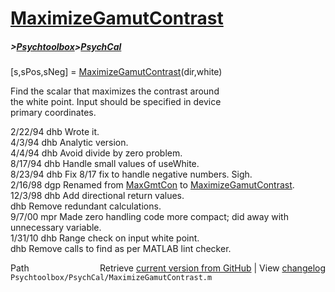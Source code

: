 # [MaximizeGamutContrast](MaximizeGamutContrast)
##### >[Psychtoolbox](Psychtoolbox)>[PsychCal](PsychCal)

[s,sPos,sNeg] = [MaximizeGamutContrast](MaximizeGamutContrast)(dir,white)  
  
Find the scalar that maximizes the contrast around  
the white point.  Input should be specified in device  
primary coordinates.  
  
2/22/94  dhb    Wrote it.  
4/3/94   dhb    Analytic version.  
4/4/94   dhb    Avoid divide by zero problem.  
8/17/94  dhb    Handle small values of useWhite.  
8/23/94  dhb    Fix 8/17 fix to handle negative numbers.  Sigh.  
2/16/98  dgp    Renamed from [MaxGmtCon](MaxGmtCon) to [MaximizeGamutContrast](MaximizeGamutContrast).  
12/3/98  dhb    Add directional return values.  
         dhb    Remove redundant calculations.  
9/7/00   mpr    Made zero handling code more compact; did away with unnecessary variable.  
1/31/10  dhb    Range check on input white point.  
         dhb    Remove calls to find as per MATLAB lint checker.  




<div class="code_header" style="text-align:right;">
  <span style="float:left;">Path&nbsp;&nbsp;</span> <span class="counter">Retrieve <a href=
  "https://raw.github.com/Psychtoolbox-3/Psychtoolbox-3/beta/Psychtoolbox/PsychCal/MaximizeGamutContrast.m">current version from GitHub</a> | View <a href=
  "https://github.com/Psychtoolbox-3/Psychtoolbox-3/commits/beta/Psychtoolbox/PsychCal/MaximizeGamutContrast.m">changelog</a></span>
</div>
<div class="code">
  <code>Psychtoolbox/PsychCal/MaximizeGamutContrast.m</code>
</div>

